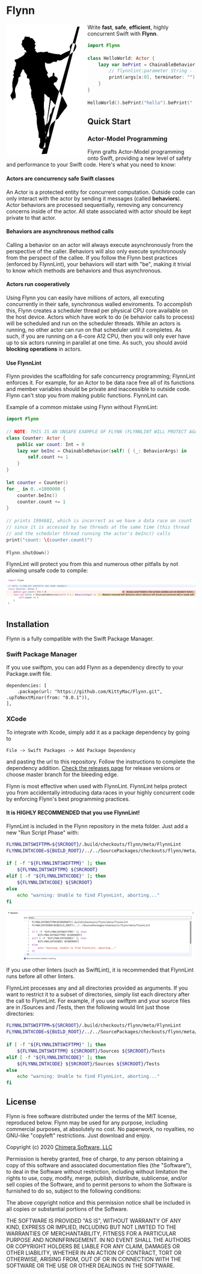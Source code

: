# Flynn

<img align="left" src="meta/flynn.png">

Write **fast**, **safe**, **efficient**, highly concurrent Swift with **Flynn**.

```swift
import Flynn

class HelloWorld: Actor {
    lazy var bePrint = ChainableBehavior(self) { (args: BehaviorArgs) in
        // flynnlint:parameter String - string to print
        print(args[x:0], terminator: "")
    }
}

HelloWorld().bePrint("hello").bePrint(" ").bePrint("world!\n")
```


## Quick Start

### Actor-Model Programming

Flynn grafts Actor-Model programming onto Swift, providing a new level of safety and performance to your Swift code.  Here's what you need to know:

#### Actors are concurrency safe Swift classes

An Actor is a protected entity for concurrent computation. Outside code can only interact with the actor by sending it messages (called **behaviors**). Actor behaviors are processed sequentially, removing any concurrency concerns inside of the actor. All state associated with actor should be kept private to that actor.

#### Behaviors are asynchronous method calls

Calling a behavior on an actor will always execute asynchronously from the perspective of the caller. Behaviors will also only execute synchronously from the perspect of the callee. If you follow the Flynn best practices (enforced by FlynnLint), your behaviors will start with "be", making it trivial to know which methods are behaviors and thus asynchronous.

#### Actors run cooperatively

Using Flynn you can easily have millions of actors, all executing concurrently in their safe, synchronous walled enviroments. To accomplish this, Flynn creates a scheduler thread per physical CPU core available on the host device. Actors which have work to do (ie behavior calls to process) will be scheduled and run on the scheduler threads. While an actors is running, no other actor can run on that scheduler until it completes. As such, if you are running on a 6-core A12 CPU, then you will only ever have up to six actors running in parallel at one time. As such, you should avoid **blocking operations** in actors.

#### Use FlynnLint

Flynn provides the scaffolding for safe concurrency programming; FlynnLint enforces it. For example, for an Actor to be data race free all of its functions and member variables should be private and inaccessible to outside code. Flynn can't stop you from making public functions. FlynnLint can.

Example of a common mistake using Flynn without FlynnLint:

```swift
import Flynn

// NOTE: THIS IS AN UNSAFE EXAMPLE OF FLYNN (FLYNNLINT WILL PROTECT AGAINST THIS)
class Counter: Actor {
    public var count: Int = 0
    lazy var beInc = ChainableBehavior(self) { (_: BehaviorArgs) in
        self.count += 1
    }
}

let counter = Counter()
for _ in 0..<1000000 {
    counter.beInc()
    counter.count += 1
}

// prints 1994681, which is incorrect as we have a data race on count
// since it is accessed by two threads at the same time (this thread
// and the scheduler thread running the actor's beInc() calls
print("count: \(counter.count)")

Flynn.shutdown()
```

FlynnLint will protect you from this and numerous other pitfalls by not allowing unsafe code to compile:

![](meta/flynnlint0.png)


## Installation

Flynn is a fully compatible with the Swift Package Manager.

### Swift Package Manager

If you use swiftpm, you can add Flynn as a dependency directly to your Package.swift file.

```
dependencies: [
    .package(url: "https://github.com/KittyMac/Flynn.git", .upToNextMinor(from: "0.0.1")),
],
```

### XCode

To integrate with Xcode, simply add it as a package dependency by going to

```
File -> Swift Packages -> Add Package Dependency
```

and pasting the url to this repository. Follow the instructions to complete the dependency addition.  [Check the releases page](https://github.com/KittyMac/flynn/releases) for release versions or choose master branch for the bleeding edge.

Flynn is most effective when used with FlynnLint. FlynnLint helps protect you from accidentally introducing data races in your highly concurrent code by enforcing Flynn's best programming practices.  

#### It is HIGHLY RECOMMENDED that you use FlynnLint!

FlynnLint is included in the Flynn repository in the meta folder. Just add a new "Run Script Phase" with:

```bash
FLYNNLINTSWIFTPM=${SRCROOT}/.build/checkouts/flynn/meta/FlynnLint
FLYNNLINTXCODE=${BUILD_ROOT}/../../SourcePackages/checkouts/flynn/meta/FlynnLint

if [ -f "${FLYNNLINTSWIFTPM}" ]; then
    ${FLYNNLINTSWIFTPM} ${SRCROOT}
elif [ -f "${FLYNNLINTXCODE}" ]; then
    ${FLYNNLINTXCODE} ${SRCROOT}
else
    echo "warning: Unable to find FlynnLint, aborting..."
fi
```

![](meta/runphase.png)

If you use other linters (such as SwiftLint), it is recommended that FlynnLint runs before all other linters.

FlynnLint processes any and all directories provided as arguments. If you want to restrict it to a subset of directories, simply list each directory after the call to FlynnLint. For example, if you use swiftpm and your source files are in /Sources and /Tests, then the following would lint just those directories:

```bash
FLYNNLINTSWIFTPM=${SRCROOT}/.build/checkouts/flynn/meta/FlynnLint
FLYNNLINTXCODE=${BUILD_ROOT}/../../SourcePackages/checkouts/flynn/meta/FlynnLint

if [ -f "${FLYNNLINTSWIFTPM}" ]; then
    ${FLYNNLINTSWIFTPM} ${SRCROOT}/Sources ${SRCROOT}/Tests
elif [ -f "${FLYNNLINTXCODE}" ]; then
    ${FLYNNLINTXCODE} ${SRCROOT}/Sources ${SRCROOT}/Tests
else
    echo "warning: Unable to find FlynnLint, aborting..."
fi
```

## License

Flynn is free software distributed under the terms of the MIT license, reproduced below. Flynn may be used for any purpose, including commercial purposes, at absolutely no cost. No paperwork, no royalties, no GNU-like "copyleft" restrictions. Just download and enjoy.

Copyright (c) 2020 [Chimera Software, LLC](http://www.chimerasw.com)

Permission is hereby granted, free of charge, to any person obtaining a copy of this software and associated documentation files (the "Software"), to deal in the Software without restriction, including without limitation the rights to use, copy, modify, merge, publish, distribute, sublicense, and/or sell copies of the Software, and to permit persons to whom the Software is furnished to do so, subject to the following conditions:

The above copyright notice and this permission notice shall be included in all copies or substantial portions of the Software.

THE SOFTWARE IS PROVIDED "AS IS", WITHOUT WARRANTY OF ANY KIND, EXPRESS OR IMPLIED, INCLUDING BUT NOT LIMITED TO THE WARRANTIES OF MERCHANTABILITY, FITNESS FOR A PARTICULAR PURPOSE AND NONINFRINGEMENT. IN NO EVENT SHALL THE AUTHORS OR COPYRIGHT HOLDERS BE LIABLE FOR ANY CLAIM, DAMAGES OR OTHER LIABILITY, WHETHER IN AN ACTION OF CONTRACT, TORT OR OTHERWISE, ARISING FROM, OUT OF OR IN CONNECTION WITH THE SOFTWARE OR THE USE OR OTHER DEALINGS IN THE SOFTWARE.